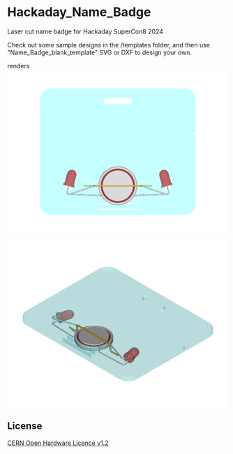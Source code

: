 # Hackaday_Name_Badge
Laser cut name badge for Hackaday SuperCon8 2024

Check out some sample designs in the /templates folder, and then use "Name_Badge_blank_template" SVG or DXF to design your own.

renders
![Name Badge](https://github.com/MakersAsylumIndia/Hackaday_Name_Badge/blob/main/renders/Hackaday_Name_Badge_01.png)

![Name Badge](https://github.com/MakersAsylumIndia/Hackaday_Name_Badge/blob/main/renders/Hackaday_Name_Badge_02.png)

License
-------
[CERN Open Hardware Licence v1.2 ]

[CERN Open Hardware Licence v1.2 ]:http://www.ohwr.org/attachments/2388/cern_ohl_v_1_2.txt

